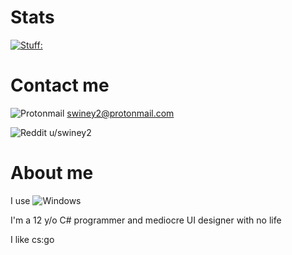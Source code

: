 # Stats

[![Stuff:](https://github-readme-stats.vercel.app/api?username=ShootFirstAskQuestionsLater)](https://github.com/anuraghazra/github-readme-stats)

# Contact me

![Protonmail](https://img.shields.io/badge/ProtonMail-8B89CC?style=for-the-badge&logo=protonmail&logoColor=white)
  swiney2@protonmail.com

![Reddit](https://img.shields.io/badge/Reddit-FF4500?style=for-the-badge&logo=reddit&logoColor=white)
  u/swiney2
  
# About me

I use ![Windows](https://img.shields.io/badge/Windows-0078D6?style=for-the-badge&logo=windows&logoColor=white)

I'm a 12 y/o C# programmer and mediocre UI designer with no life 

I like cs:go 

